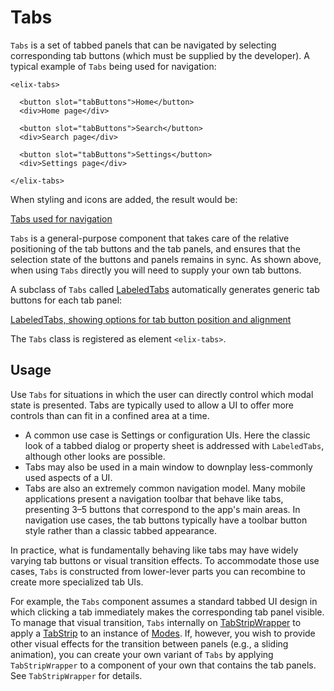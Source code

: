 # Tabs

`Tabs` is a set of tabbed panels that can be navigated by selecting
corresponding tab buttons (which must be supplied by the developer). A typical
example of `Tabs` being used for navigation:

    <elix-tabs>

      <button slot="tabButtons">Home</button>
      <div>Home page</div>

      <button slot="tabButtons">Search</button>
      <div>Search page</div>

      <button slot="tabButtons">Settings</button>
      <div>Settings page</div>

    </elix-tabs>

When styling and icons are added, the result would be:

[Tabs used for navigation](/demos/toolbarTabs.html)

`Tabs` is a general-purpose component that takes care of the relative
positioning of the tab buttons and the tab panels, and ensures that the
selection state of the buttons and panels remains in sync. As shown above, when
using `Tabs` directly you will need to supply your own tab buttons.

A subclass of `Tabs` called [LabeledTabs](LabeledTabs) automatically generates
generic tab buttons for each tab panel:

[LabeledTabs, showing options for tab button position and alignment](/demos/labeledTabs.html)

The `Tabs` class is registered as element `<elix-tabs>`.

## Usage

Use `Tabs` for situations in which the user can directly control which modal
state is presented. Tabs are typically used to allow a UI to offer more controls
than can fit in a confined area at a time.

* A common use case is Settings or configuration UIs. Here the classic look of
  a tabbed dialog or property sheet is addressed with `LabeledTabs`, although
  other looks are possible.
* Tabs may also be used in a main window to downplay less-commonly used aspects
  of a UI.
* Tabs are also an extremely common navigation model. Many mobile applications
  present a navigation toolbar that behave like tabs, presenting 3–5 buttons
  that correspond to the app's main areas. In navigation use cases, the tab
  buttons typically have a toolbar button style rather than a classic tabbed
  appearance.

In practice, what is fundamentally behaving like tabs may have widely varying
tab buttons or visual transition effects. To accommodate those use cases, `Tabs`
is constructed from lower-lever parts you can recombine to create more
specialized tab UIs.

For example, the `Tabs` component assumes a standard tabbed UI design in which
clicking a tab immediately makes the corresponding tab panel visible. To manage
that visual transition, `Tabs` internally on [TabStripWrapper](TabStripWrapper)
to apply a [TabStrip](TabStrip) to an instance of [Modes](Modes). If, however,
you wish to provide other visual effects for the transition between panels
(e.g., a sliding animation), you can create your own variant of `Tabs` by
applying `TabStripWrapper` to a component of your own that contains the tab
panels. See `TabStripWrapper` for details.
